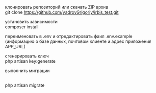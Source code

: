 

клонировать репозиторий или скачать ZIP архив <br>
git clone https://github.com/yadrovGrigoriy/irbis_test.git

установить зависимости <br>
composer install

переименовать в .env и отредактировать фаил .env.example (информацию о базе данных, почтовом клиенте  и адрес приложения APP_URL)

сгенерировать ключ <br>
php artisan key:generate



<p>выполнить миграции</p> <br>
php artisan migrate